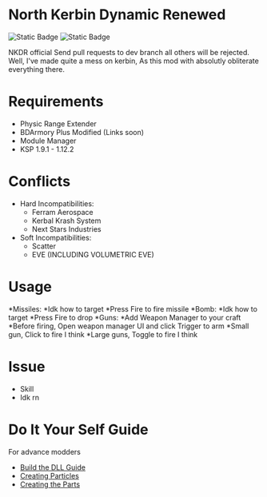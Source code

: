 # North Kerbin Dynamic Renewed
![Static Badge](https://img.shields.io/badge/License-CC_4.0_BY_SA-green)
![Static Badge](https://img.shields.io/badge/Build-Passing-brightgreen)



NKDR official
Send pull requests to dev branch all others will be rejected.  
Well, I've made quite a mess on kerbin, As this mod with absolutly obliterate everything there.
# Requirements
* Physic Range Extender
* BDArmory Plus Modified (Links soon)
* Module Manager
* KSP 1.9.1 - 1.12.2
# Conflicts
* Hard Incompatibilities:
  * Ferram Aerospace
  * Kerbal Krash System
  * Next Stars Industries
* Soft Incompatibilities:
  * Scatter
  * EVE (INCLUDING VOLUMETRIC EVE)
# Usage
*Missiles:
  *Idk how to target
  *Press Fire to fire missile
*Bomb:
  *Idk how to target
  *Press Fire to drop
*Guns:
  *Add Weapon Manager to your craft
  *Before firing, Open weapon manager UI and click Trigger to arm
  *Small gun, Click to fire I think
  *Large guns, Toggle to fire I think
# Issue
  * Skill
  * Idk rn
# Do It Your Self Guide
For advance modders
* [Build the DLL Guide](https://github.com/dogevspenguin/NKDR/blob/master/BDA%20Modified/Guide.md)
* [Creating Particles](https://pages.github.com/)
* [Creating the Parts](https://pages.github.com/)


